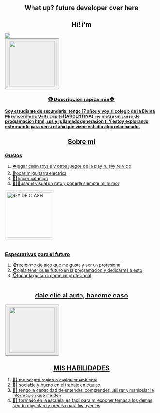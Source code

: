 <head>
  <h2 align="center">What up? future developer over here</h2>
  <h2 align="center">Hi! i'm</h2>
</head>
<body>
  <section>
    <img src="https://github.com/lucasaree/lucasaree/assets/171457284/2445732d-ffa1-442a-94de-6d05022db75c"/>
    <div>
      <button><a href="https://www.instagram.com/lucas.arenas_/" target="_blank"><img style="border:1px solid #ddd;
  border-radius: 4px;
  padding: 5px;
  width: 150px;"                                                              src="https://github.com/lucasaree/lucasaree/assets/171457284/4d5fc920-4c28-4e15-b9cc-f742ab7040f6"></button>
      <h3 align="center">🐵​Descripcion rapida mia🐵​</h3>
        <h4>Soy estudiante de secundaria, tengo 17 años y voy al colegio de la Divina Misericordia de Salta capital (ARGENTINA)
          me meti a un curso de programacion html, css y js llamado generacion t. Y estoy explorando este mundo para ver si
          el año que viene estudio algo relacionado.</h4> 
    </div>  
  </section>
  <section>
    <div>
      <h2 align="center">Sobre mi</h2>
      <h3>Gustos</h3>
      <table>
        <ol>
          <li>🎮​jugar clash royale y otros juegos de la play 4, soy re vicio</li>
          <li>🎸​tocar mi guitarra electrica</li>
          <li>🏊🏻​hacer natacion</li>
          <li>🧑🏻‍💻​usar el visual un rato y ponerle siempre mi humor</li>
        </ol>
        <img style="border:1px solid #ddd;
  border-radius: 4px;
  padding: 5px;
  width: 150px;" alt="REY DE CLASH" src="https://github.com/lucasaree/lucasaree/assets/171457284/e5ff641d-1962-40a1-be39-0430525a7fdf">
      </table>
      <h3>Espectativas para el futuro</h3>
      <table>
        <ol>
          <li>🐵​recibirme de algo que me guste y ser un profesional</li>
          <li>🐵​ojala tener buen futuro en la programacion y dedicarme a esto</li>
          <li>🐵​tocar la guitarra como un profesional</li>
        </ol>
      </table>
      <h2 align="center">dale clic al auto, haceme caso</h2>
      <button><a href="https://youtu.be/lDK9QqIzhwk?si=UM_e5wBIij0D8ZbG" target="_blank"><img style="border:1px solid #ddd;
  border-radius: 4px;
  padding: 5px;
  width: 150px;"                                                              
  src="https://github.com/lucasaree/lucasaree/assets/171457284/1fcb6649-b3e5-4bd5-9ff6-d47f57c3783a"></button>
    </div>
  </section>
  <section>
    <div>
      <h2 align="center">MIS HABILIDADES</h2>
      <table>
        <ol>
          <li>👍🏻 me adapto rapido a cualquier ambiente</li>
          <li>👍🏻 sociable y bueno en el trabajo en equipo</li>
          <li>👍🏻 tengo la capacidad de entender, comprender, utilizar y manipular la informacion que me den</li>
          <li>👍🏻 formado en la escuela, es facil para mi exponer temas a los demas, siendo muy claro y preciso para los oyentes </li>
    </div>
  </section>
</body>
